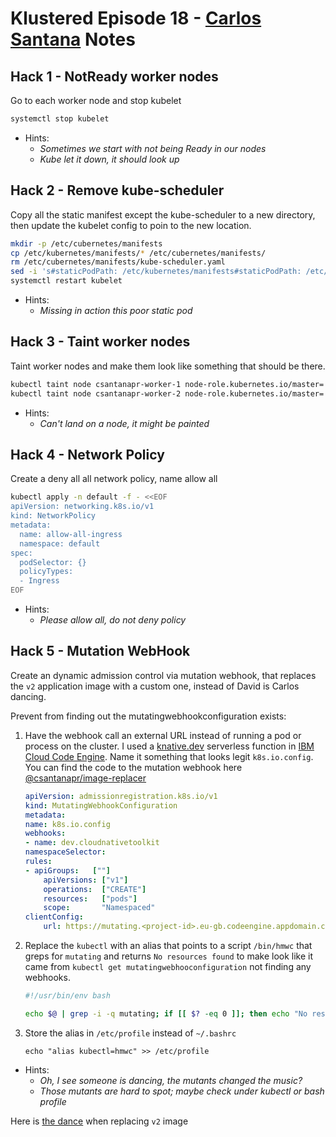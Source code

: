 # Klustered Episode 18 - [Carlos Santana](https://twitter.com/csantanapr) Notes

## Hack 1 - NotReady worker nodes

Go to each worker node and stop kubelet
```bash
systemctl stop kubelet
```

- Hints:
    - _Sometimes we start with not being Ready in our nodes_
    - _Kube let it down, it should look up_

## Hack 2 - Remove kube-scheduler

Copy all the static manifest except the kube-scheduler to a new directory, then update the kubelet config to poin to the new location.
```bash
mkdir -p /etc/cubernetes/manifests
cp /etc/kubernetes/manifests/* /etc/cubernetes/manifests/
rm /etc/cubernetes/manifests/kube-scheduler.yaml
sed -i 's#staticPodPath: /etc/kubernetes/manifests#staticPodPath: /etc/cubernetes/manifests#' /var/lib/kubelet/config.yaml
systemctl restart kubelet
```

- Hints:
    - _Missing in action this poor static pod_

## Hack 3 - Taint worker nodes

Taint worker nodes and make them look like something that should be there.
```bash
kubectl taint node csantanapr-worker-1 node-role.kubernetes.io/master='':NoSchedule
kubectl taint node csantanapr-worker-2 node-role.kubernetes.io/master='':NoSchedule
```

- Hints:
    - _Can't land on a node, it might be painted_

## Hack 4 - Network Policy

Create a deny all all network policy, name allow all

```bash
kubectl apply -n default -f - <<EOF
apiVersion: networking.k8s.io/v1
kind: NetworkPolicy
metadata:
  name: allow-all-ingress
  namespace: default
spec:
  podSelector: {}
  policyTypes:
  - Ingress
EOF
```

- Hints:
    - _Please allow all, do not deny policy_

## Hack 5 - Mutation WebHook


Create an dynamic admission control via mutation webhook, that replaces the `v2` application image with a custom one, instead of David is Carlos dancing.

Prevent from finding out the mutatingwebhookconfiguration exists:

1. Have the webhook call an external URL instead of running a pod or process on the cluster. I used a [knative.dev](https://knative.dev) serverless function in [IBM Cloud Code Engine](https://www.ibm.com/cloud/code-engine). Name it something that looks legit `k8s.io.config`. You can find the code to the mutation webhook here [@csantanapr/image-replacer](https://github.com/csantanapr/image-replacer)

    ```yaml
    apiVersion: admissionregistration.k8s.io/v1
    kind: MutatingWebhookConfiguration
    metadata:
    name: k8s.io.config
    webhooks:
    - name: dev.cloudnativetoolkit
    namespaceSelector:
    rules:
    - apiGroups:   [""]
        apiVersions: ["v1"]
        operations:  ["CREATE"]
        resources:   ["pods"]
        scope:       "Namespaced"
    clientConfig:
        url: https://mutating.<project-id>.eu-gb.codeengine.appdomain.cloud
    ```

2. Replace the `kubectl` with an alias that points to a script `/bin/hmwc` that greps for `mutating` and returns `No resources found` to make look like it came from `kubectl get mutatingwebhooconfiguration` not finding any webhooks.
    ```bash
    #!/usr/bin/env bash

    echo $@ | grep -i -q mutating; if [[ $? -eq 0 ]]; then echo "No resources found"; else command kubectl $@; fi
    ```
3. Store the alias in `/etc/profile` instead of `~/.bashrc`
    ```
    echo "alias kubectl=hmwc" >> /etc/profile
    ```

- Hints:
    - _Oh, I see someone is dancing, the mutants changed the music?_
    - _Those mutants are hard to spot; maybe check under kubectl or bash profile_


Here is [the dance](https://twitter.com/csantanapr/status/1430965933590384640?s=20) when replacing `v2` image
